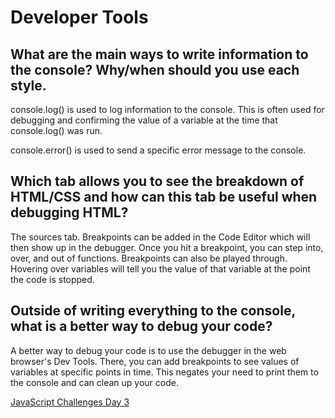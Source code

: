 # Developer Tools
## What are the main ways to write information to the console? Why/when should you use each style.

console.log() is used to log information to the console. This is often used for debugging and confirming the value of a variable at the time that console.log() was run.

console.error() is used to send a specific error message to the console.

## Which tab allows you to see the breakdown of HTML/CSS and how can this tab be useful when debugging HTML?

The sources tab. Breakpoints can be added in the Code Editor which will then show up in the debugger. Once you hit a breakpoint, you can step into, over, and out of functions. Breakpoints can also be played through. Hovering over variables will tell you the value of that variable at the point the code is stopped.

## Outside of writing everything to the console, what is a better way to debug your code?

A better way to debug your code is to use the debugger in the web browser's Dev Tools. There, you can add breakpoints to see values of variables at specific points in time. This negates your need to print them to the console and can clean up your code.

[JavaScript Challenges Day 3](https://github.com/amanda-rice/RockPaperScissorsLizardSpock)
